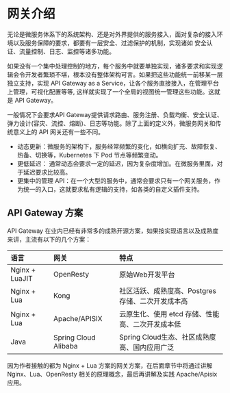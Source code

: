 # 网关介绍

无论是微服务体系下的系统架构、还是对外界提供的服务接入，面对复杂的接入环境以及服务保障的要求，都要有一层安全、过滤保护的机制，实现诸如 安全认证、流量控制、日志、监控等诸多功能。

如果没有一个集中处理控制的地方，每个服务中就要单独实现，诸多要求和实现逻辑会令开发者繁琐不堪，根本没有整体架构可言。如果把这些功能统一前移某一层独立支持，实现 API Gateway as a Service，让各个服务直接接入，在管理平台上管理，可视化配置等等, 这样就实现了一个全局的视图统一管理这些功能。这就是 API Gateway。

一般情况下会要求API Gateway提供请求路由、服务注册、负载均衡、安全认证、弹力设计(容灾、流控、熔断)、日志等功能。除了上面的定义外，微服务网关和传统意义上的 API 网关还有一些不同。

- 动态更新：微服务的架构下，服务经常频繁的变化，如横向扩充、故障恢复、热备、切换等，Kubernetes 下 Pod 节点等频繁变动。
- 更低延迟： 通常动态会要求一定的延迟，因为复杂度增加。在微服务里面，对于延迟要求比较高。
- 更集中的管理 API：在一个大型的服务中，通常会要求只有一个网关服务，作为统一的入口，这就要求私有逻辑的支持，如各类的自定义插件支持。

## API Gateway 方案

API Gateway 在业内已经有非常多的成熟开源方案，如果按实现语言以及成熟度来讲，主流有以下的几个方案：

|语言|网关|特点|
|:--|:--|:--|
|Nginx + LuaJIT|OpenResty| 原始Web开发平台 |
|Nginx + Lua| Kong| 社区活跃、成熟度高、Postgres存储、二次开发成本高 |
|Nginx + Lua| Apache/APISIX | 云原生化、使用 etcd 存储、性能高、二次开发成本低|
|Java|Spring Cloud Alibaba| Spring Cloud生态、社区成熟度高、国内应用广泛|

因为作者接触的都为 Nginx + Lua 方案的网关方案，在后面章节中将通过讲解 Nginx、Lua、OpenResty 相关的原理概念，最后再讲解及实践 Apache/Apisix 应用。